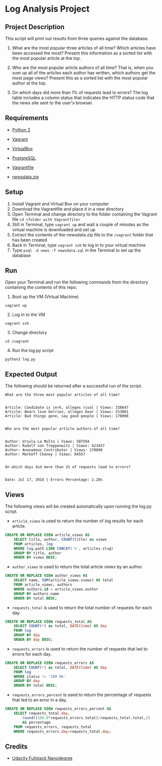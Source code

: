 # Log Analysis Project

## Project Description

This script will print out results from three queries against the database.

1. What are the most popular three articles of all time? Which articles have been accessed the most? Present this information as a sorted list with the most popular article at the top.

2. Who are the most popular article authors of all time? That is, when you sum up all of the articles each author has written, which authors get the most page views? Present this as a sorted list with the most popular author at the top.

3. On which days did more than 1% of requests lead to errors? The log table includes a column status that indicates the HTTP status code that the news site sent to the user's browser.

## Requirements

* [Python 3](http://www.python.org)
* [Vagrant](https://www.vagrantup.com/downloads.html)
* [VirtualBox](https://www.virtualbox.org/wiki/Downloads)
* [PostgreSQL](http://www.postgresql.org)

* [Vagrantfile](https://d17h27t6h515a5.cloudfront.net/topher/2016/August/57b5f73b_vagrantfile/vagrantfile)
* [newsdata.zip](https://d17h27t6h515a5.cloudfront.net/topher/2016/August/57b5f748_newsdata/newsdata.zip)

## Setup

1. Install Vagrant and Virtual Box on your computer
2. Download the Vagrantfile and place it in a new directory
3. Open Terminal and change directory to the folder containing the Vagrant file ```cd <folder with Vagrantfile>```
4. Still in Terminal, type ```vagrant up``` and wait a couple of minutes as the virtual machine is downloaded and set up
5. Extract the contents of the newsdata.zip file to the ```/vagrant``` folder that has been created
6. Back in Terminal, type ```vagrant ssh``` to log in to your virtual machine
7. Type ```psql -d news -f newsdata.sql``` in the Terminal to set up the database

## Run

Open your Terminal and run the following commands from the directory containing the contents of this repo.

1. Boot up the VM (Virtual Machine)
```
vagrant up
```

2. Log in to the VM
```
vagrant ssh
```

3. Change directory
```
cd /vagrant
```

4. Run the log.py script
```
python3 log.py
```

## Expected Output

The following should be returned after a successful run of the script.

```
What are the three most popular articles of all time?


Article: Candidate is jerk, alleges rival | Views: 338647
Article: Bears love berries, alleges bear | Views: 253801
Article: Bad things gone, say good people | Views: 170098


Who are the most popular article authors of all time?


Author: Ursula La Multa | Views: 507594
Author: Rudolf von Treppenwitz | Views: 423457
Author: Anonymous Contributor | Views: 170098
Author: Markoff Chaney | Views: 84557


On which days did more than 1% of requests lead to errors?


Date: Jul 17, 2016 | Errors Percentage: 2.28%

```

## Views

The following views will be created automatically upon running the log.py script.

* ```article_views``` is used to return the number of log results for each article.

```sql
CREATE OR REPLACE VIEW article_views AS
    SELECT title, author, COUNT(title) as views
    FROM articles, log
    WHERE log.path LIKE CONCAT('%', articles.slug)
    GROUP BY title, author
    ORDER BY views DESC;
```

* ```author_views``` is used to return the total article views by an author.

```sql
CREATE OR REPLACE VIEW author_views AS
    SELECT name, SUM(article_views.views) AS total
    FROM article_views, authors
    WHERE authors.id = article_views.author
    GROUP BY authors.name
    ORDER BY total DESC;
```

* ```requests_total``` is used to return the total number of requests for each day.

```sql
CREATE OR REPLACE VIEW requests_total AS
    SELECT COUNT(*) as total, DATE(time) AS day
    FROM log
    GROUP BY day
    ORDER BY day DESC;
```

* ```requests_errors``` is used to return the number of requests that led to errors for each day.

```sql
CREATE OR REPLACE VIEW requests_errors AS
    SELECT COUNT(*) as total, DATE(time) AS day
    FROM log
    WHERE status != '200 OK'
    GROUP BY day
    ORDER BY total DESC;
```

* ```requests_errors_percent``` is used to return the percentage of requests that led to an error in a day.

```sql
CREATE OR REPLACE VIEW requests_errors_percent AS
    SELECT requests_total.day,
        round((100.0*requests_errors.total)/requests_total.total,2)
        AS percentage
    FROM requests_errors, requests_total
    WHERE requests_errors.day=requests_total.day;
```

## Credits

* [Udacity Fullstack Nanodegree](https://classroom.udacity.com/nanodegrees/nd004)

